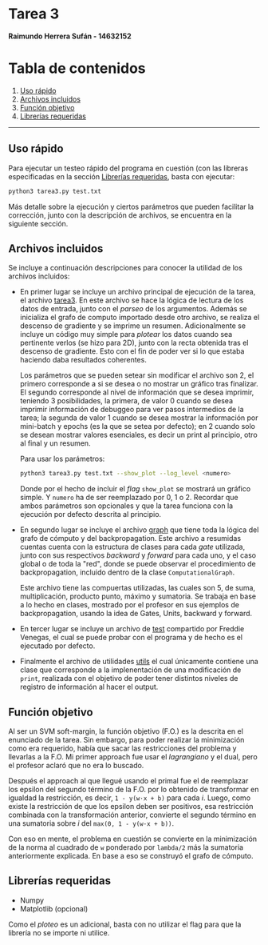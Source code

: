 # Tarea 3

**Raimundo Herrera Sufán - 14632152**

# Tabla de contenidos
1. [Uso rápido](#uso-rápido)
2. [Archivos incluidos](#archivos-incluidos)
3. [Función objetivo](#función-objetivo)
4. [Librerías requeridas](#librerías-requeridas)

---

## Uso rápido

Para ejecutar un testeo rápido del programa en cuestión (con las libreras especificadas en la sección [Librerías requeridas](#librerías-requeridas), basta con ejecutar:

```bash
python3 tarea3.py test.txt
```

Más detalle sobre la ejecución y ciertos parámetros que pueden facilitar la corrección, junto con la descripción de archivos, se encuentra en la siguiente sección.

## Archivos incluidos

Se incluye a continuación descripciones para conocer la utilidad de los archivos incluidos:

* En primer lugar se incluye un archivo principal de ejecución de la tarea, el archivo [tarea3](tarea3.py). En este archivo se hace la lógica de lectura de los datos de entrada, junto con el _parseo_ de los argumentos. Además se inicializa el grafo de computo importado desde otro archivo, se realiza el descenso de gradiente y se imprime un resumen. Adicionalmente se incluye un código muy simple para _plotear_ los datos cuando sea pertinente verlos (se hizo para 2D), junto con la recta obtenida tras el descenso de gradiente. Esto con el fin de poder ver si lo que estaba haciendo daba resultados coherentes.

  Los parámetros que se pueden setear sin modificar el archivo son 2, el primero corresponde a si se desea o no mostrar un gráfico tras finalizar. El segundo corresponde al nivel de información que se desea imprimir, teniendo 3 posibilidades, la primera, de valor 0 cuando se desea imprimir información de debuggeo para ver pasos intermedios de la tarea; la segunda de valor 1 cuando se desea mostrar la información por mini-batch y epochs (es la que se setea por defecto); en 2 cuando solo se desean mostrar valores esenciales, es decir un print al principio, otro al final y un resumen.

    Para usar los parámetros:

    ```bash
    python3 tarea3.py test.txt --show_plot --log_level <numero>
    ```

    Donde por el hecho de incluir el _flag_ `show_plot` se mostrará un gráfico simple. Y `numero` ha de ser reemplazado por 0, 1 o 2. Recordar que ambos parámetros son opcionales y que la tarea funciona con la ejecución por defecto descrita al principio.

* En segundo lugar se incluye el archivo [graph](graph.py) que tiene toda la lógica del grafo de cómputo y del backpropagation. Este archivo a resumidas cuentas cuenta con la estructura de clases para cada _gate_ utilizada, junto con sus respectivos _backward_ y _forward_ para cada uno, y el caso global o de toda la "red", donde se puede observar el procedimiento de backpropagation, incluido dentro de la clase `ComputationalGraph`.

  Este archivo tiene las compuertas utilizadas, las cuales son 5, de suma, multiplicación, producto punto, máximo y sumatoria. Se trabaja en base a lo hecho en clases, mostrado por el profesor en sus ejemplos de backpropagation, usando la idea de Gates, Units, backward y forward.

* En tercer lugar se incluye un archivo de [test](test.txt) compartido por Freddie Venegas, el cual se puede probar con el programa y de hecho es el ejecutado por defecto.

* Finalmente el archivo de utilidades [utils](utils.py) el cual únicamente contiene una clase que corresponde a la implenentación de una modificación de `print`, realizada con el objetivo de poder tener distintos niveles de registro de información al hacer el output.

## Función objetivo

Al ser un SVM soft-margin, la función objetivo (F.O.) es la descrita en el enunciado de la tarea. Sin embargo, para poder realizar la minimización como era requerido, había que sacar las restricciones del problema y llevarlas a la F.O. Mi primer approach fue usar el _lagrangiano_ y el dual, pero el profesor aclaró que no era lo buscado.

Después el approach al que llegué usando el primal fue el de reemplazar los epsilon del segundo término de la F.O. por lo obtenido de transformar en igualdad la restricción, es decir, `1 - y(w·x + b)` para cada _i_. Luego, como existe la restricción de que los epsilon deben ser positivos, esa restricción combinada con la transformación anterior, convierte el segundo término en una sumatoria sobre _i_ del `max(0, 1 - y(w·x + b))`.

Con eso en mente, el problema en cuestión se convierte en la minimización de la norma al cuadrado de `w` ponderado por `lambda/2` más la sumatoria anteriormente explicada. En base a eso se construyó el grafo de cómputo.


## Librerías requeridas

* Numpy
* Matplotlib (opcional)

Como el _ploteo_ es un adicional, basta con no utilizar el flag para que la librería no se importe ni utilice.
